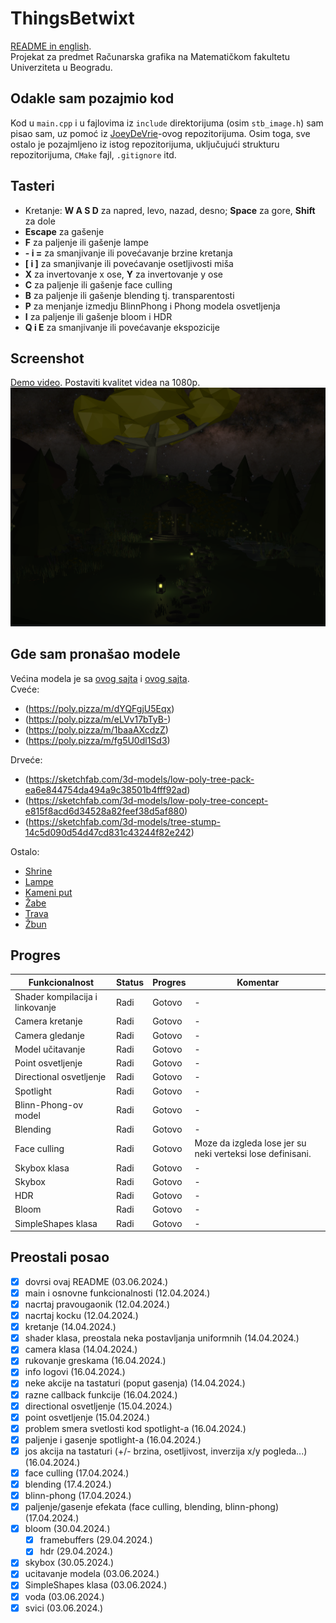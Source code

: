 # ThingsBetwixt
[README in english](README.md). <br>
Projekat za predmet Računarska grafika na Matematičkom fakultetu Univerziteta u Beogradu.

## Odakle sam pozajmio kod
Kod u `main.cpp` i u fajlovima iz `include` direktorijuma (osim `stb_image.h`) sam pisao sam, uz pomoć iz [JoeyDeVrie](https://github.com/JoeyDeVries/LearnOpenGL)-ovog repozitorijuma.
Osim toga, sve ostalo je pozajmljeno iz istog repozitorijuma, uključujući strukturu repozitorijuma, `CMake` fajl, `.gitignore` itd.

## Tasteri
- Kretanje: **W A S D** za napred, levo, nazad, desno; **Space** za gore, **Shift** za dole
- **Escape** za gašenje
- **F** za paljenje ili gašenje lampe
- **- i =** za smanjivanje ili povećavanje brzine kretanja
- **\[ i \]** za smanjivanje ili povećavanje osetljivosti miša
- **X** za invertovanje x ose, **Y** za invertovanje y ose
- **C** za paljenje ili gašenje face culling
- **B** za paljenje ili gašenje blending tj. transparentosti
- **P** za menjanje izmedju BlinnPhong i Phong modela osvetljenja
- **I** za paljenje ili gašenje bloom i HDR
- **Q i E** za smanjivanje ili povećavanje ekspozicije

## Screenshot
[Demo video](https://youtu.be/peo56Z8w0GY). Postaviti kvalitet videa na 1080p.
![Things Betwixt](ThingsBetwixtScreenshot.png)

## Gde sam pronašao modele
Većina modela je sa [ovog sajta](https://poly.pizza/) i [ovog sajta](https://sketchfab.com/feed). <br>
Cveće:
- (https://poly.pizza/m/dYQFgjU5Eqx)
- (https://poly.pizza/m/eLVv17bTyB-)
- (https://poly.pizza/m/1baaAXcdzZ)
- (https://poly.pizza/m/fg5U0dl1Sd3)

Drveće:
- (https://sketchfab.com/3d-models/low-poly-tree-pack-ea6e844754da494a9c38501b4fff92ad)
- (https://sketchfab.com/3d-models/low-poly-tree-concept-e815f8acd6d34528a82feef38d5af880)
- (https://sketchfab.com/3d-models/tree-stump-14c5d090d54d47cd831c43244f82e242)

Ostalo:
- [Shrine](https://sketchfab.com/3d-models/shrine-61c478f77ea14759b61dd8938e4015a6)
- [Lampe](https://poly.pizza/m/37EufrdA2UB)
- [Kameni put](https://poly.pizza/m/0vAJVcMEFdv)
- [Žabe](https://poly.pizza/m/cwyNyIba6WE)
- [Trava](https://poly.pizza/m/eFUpFgjCf0p)
- [Žbun](https://poly.pizza/m/TSbIxkDtxF)

## Progres
| Funkcionalnost                  | Status | Progres | Komentar                                                        |
|---------------------------------|--------|---------|-----------------------------------------------------------------|
| Shader kompilacija i linkovanje | Radi   | Gotovo  | -                                                               |
| Camera kretanje                 | Radi   | Gotovo  | -                                                               |
| Camera gledanje                 | Radi   | Gotovo  | -                                                               |
| Model učitavanje                | Radi   | Gotovo  | -                                                               |
| Point osvetljenje               | Radi   | Gotovo  | -                                                               |
| Directional osvetljenje         | Radi   | Gotovo  | -                                                               |
| Spotlight                       | Radi   | Gotovo  | -                                                               |
| Blinn-Phong-ov model            | Radi   | Gotovo  | -                                                               |
| Blending                        | Radi   | Gotovo  | -                                                               |
| Face culling                    | Radi   | Gotovo  | Moze da izgleda lose jer su neki verteksi lose definisani.      |
| Skybox klasa                    | Radi   | Gotovo  | -                                                               |
| Skybox                          | Radi   | Gotovo  | -                                                               |
| HDR                             | Radi   | Gotovo  | -                                                               |
| Bloom                           | Radi   | Gotovo  | -                                                               |
| SimpleShapes klasa              | Radi   | Gotovo  | -                                                               |

## Preostali posao
- [x] dovrsi ovaj README (03.06.2024.)
- [x] main i osnovne funkcionalnosti (12.04.2024.)
- [x] nacrtaj pravougaonik (12.04.2024.)
- [x] nacrtaj kocku (12.04.2024.)
- [x] kretanje (14.04.2024.)
- [x] shader klasa, preostala neka postavljanja uniformnih (14.04.2024.)
- [x] camera klasa (14.04.2024.)
- [x] rukovanje greskama (16.04.2024.)
- [x] info logovi (16.04.2024.)
- [x] neke akcije na tastaturi (poput gasenja) (14.04.2024.)
- [x] razne callback funkcije (16.04.2024.)
- [x] directional osvetljenje (15.04.2024.)
- [x] point osvetljenje (15.04.2024.)
- [x] problem smera svetlosti kod spotlight-a (16.04.2024.)
- [x] paljenje i gasenje spotlight-a (16.04.2024.)
- [x] jos akcija na tastaturi (+/- brzina, osetljivost, inverzija x/y pogleda...) (16.04.2024.)
- [x] face culling (17.04.2024.)
- [x] blending (17.4.2024.)
- [x] blinn-phong (17.04.2024.)
- [x] paljenje/gasenje efekata (face culling, blending, blinn-phong) (17.04.2024.)
- [x] bloom (30.04.2024.)
  - [x] framebuffers (29.04.2024.)
  - [x] hdr (29.04.2024.)
- [x] skybox (30.05.2024.)
- [x] ucitavanje modela (03.06.2024.)
- [x] SimpleShapes klasa (03.06.2024.)
- [x] voda (03.06.2024.)
- [x] svici (03.06.2024.)
